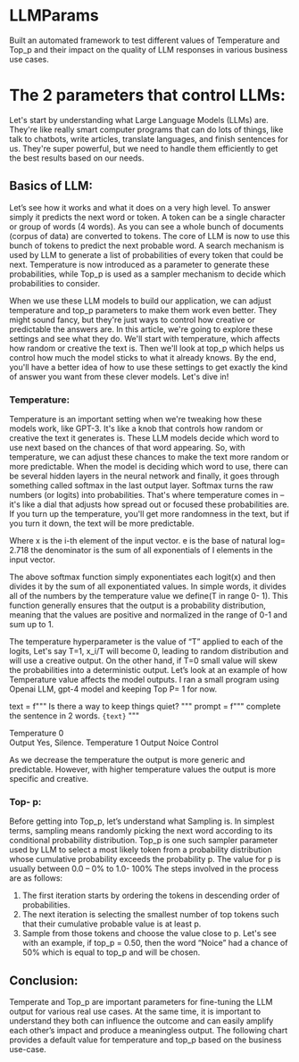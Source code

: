 # LLMParams
Built an automated framework to test different values of Temperature and Top_p and their impact on the quality of LLM responses in various business use cases.

# The 2 parameters that control LLMs:

Let's start by understanding what Large Language Models (LLMs) are. They're like really smart computer programs that can do lots of things, like talk to chatbots, write articles, translate languages, and finish sentences for us. They're super powerful, but we need to handle them efficiently to get the best results based on our needs.
## Basics of LLM:
Let’s see how it works and what it does on a very high level. To answer simply it predicts the next word or token. A token can be a single character or group of words (4 words). As you can see a whole bunch of documents (corpus of data) are converted to tokens. The core of LLM is now to use this bunch of tokens to predict the next probable word. A search mechanism is used by LLM to generate a list of probabilities of every token that could be next. Temperature is now introduced as a parameter to generate these probabilities, while Top_p is used as a sampler mechanism to decide which probabilities to consider. 
 
When we use these LLM models to build our application, we can adjust temperature and top_p parameters to make them work even better. They might sound fancy, but they're just ways to control how creative or predictable the answers are.
In this article, we're going to explore these settings and see what they do. We'll start with temperature, which affects how random or creative the text is. Then we'll look at top_p which helps us control how much the model sticks to what it already knows. By the end, you'll have a better idea of how to use these settings to get exactly the kind of answer you want from these clever models.
Let's dive in!
### Temperature:
Temperature is an important setting when we're tweaking how these models work, like GPT-3. It's like a knob that controls how random or creative the text it generates is. These LLM models decide which word to use next based on the chances of that word appearing. So, with temperature, we can adjust these chances to make the text more random or more predictable.
When the model is deciding which word to use, there can be several hidden layers in the neural network and finally, it goes through something called softmax in the last output layer. Softmax turns the raw numbers (or logits) into probabilities. That's where temperature comes in – it's like a dial that adjusts how spread out or focused these probabilities are. If you turn up the temperature, you'll get more randomness in the text, but if you turn it down, the text will be more predictable.
                               
      
Where x is the i-th element of the input vector.
        e is the base of natural log= 2.718 
        the denominator is the sum of all exponentials of I elements in the input vector.
                                                                                             
The above softmax function simply exponentiates each logit(x) and then divides it by the sum of all exponentiated values. In simple words, it divides all of the numbers by the temperature value we define(T in range 0- 1). This function generally ensures that the output is a probability distribution, meaning that the values are positive and normalized in the range of 0-1 and sum up to 1. 
 
The temperature hyperparameter is the value of “T” applied to each of the logits, Let's say T=1, x_i/T will become 0, leading to random distribution and will use a creative output. 
On the other hand, if T=0 small value will skew the probabilities into a deterministic output. 
Let’s look at an example of how Temperature value affects the model outputs. I ran a small program using Openai LLM, gpt-4 model and keeping Top P= 1 for now. 

text = f""" 
Is there a way to keep things quiet?
"""
prompt = f"""
complete the sentence in 2 words.
```{text}```
"""

Temperature    0	            
Output   Yes, Silence.
Temperature    1
Output   Noice Control

As we decrease the temperature the output is more generic and predictable. However, with higher temperature values the output is more specific and creative. 
### Top- p:
Before getting into Top_p, let’s understand what Sampling is. In simplest terms, sampling means randomly picking the next word according to its conditional probability distribution.
Top_p is one such sampler parameter used by LLM to select a most likely token from a probability distribution whose cumulative probability exceeds the probability p. The value for p is usually between 0.0 – 0% to 1.0- 100% 
The steps involved in the process are as follows:
1.	The first iteration starts by ordering the tokens in descending order of probabilities.
2.	The next iteration is selecting the smallest number of top tokens such that their cumulative probable value is at least p.
3.	Sample from those tokens and choose the value close to p.
Let's see with an example, if top_p = 0.50, then the word “Noice” had a chance of 50% which is equal to top_p and will be chosen. 
 
## Conclusion:
Temperate and Top_p are important parameters for fine-tuning the LLM output for various real use cases. At the same time, it is important to understand they both can influence the outcome and can easily amplify each other’s impact and produce a meaningless output. The following chart provides a default value for temperature and top_p based on the business use-case. 

 
